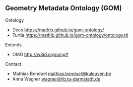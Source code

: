 ## Geometry Metadata Ontology (GOM)

Ontology

* Docs https://mathib.github.io/gom-ontology/
* Turtle https://mathib.github.io/gom-ontology/ontology.ttl

Extends

* OMG http://w3id.org/omg#

Contact

* Mathias Bonduel mathias.bonduel@kuleuven.be
* Anna Wagner wagner@iib.tu-darmstadt.de